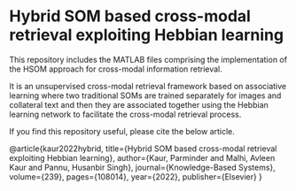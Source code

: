 # Hybrid SOM based cross-modal retrieval exploiting Hebbian learning
This repository includes the MATLAB files comprising the implementation of the HSOM approach for cross-modal information retrieval. 

It is an unsupervised cross-modal retrieval framework based on associative learning where two traditional SOMs are trained separately for images and collateral text and then they are associated together using the Hebbian learning network to facilitate the cross-modal retrieval process.

If you find this repository useful, please cite the below article. 

@article{kaur2022hybrid,
  title={Hybrid SOM based cross-modal retrieval exploiting Hebbian learning},
  author={Kaur, Parminder and Malhi, Avleen Kaur and Pannu, Husanbir Singh},
  journal={Knowledge-Based Systems},
  volume={239},
  pages={108014},
  year={2022},
  publisher={Elsevier}
}

